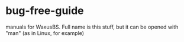 # bug-free-guide
manuals for WaxusBS. Full name is this stuff, but it can be opened with "man" (as in Linux, for example)
